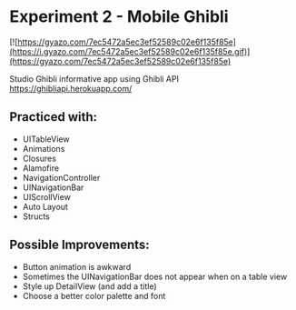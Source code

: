 # Experiment 2 - Mobile Ghibli

[![https://gyazo.com/7ec5472a5ec3ef52589c02e6f135f85e](https://i.gyazo.com/7ec5472a5ec3ef52589c02e6f135f85e.gif)](https://gyazo.com/7ec5472a5ec3ef52589c02e6f135f85e)

Studio Ghibli informative app using Ghibli API 
https://ghibliapi.herokuapp.com/

## Practiced with:
- UITableView
- Animations
- Closures
- Alamofire
- NavigationController
- UINavigationBar
- UIScrollView
- Auto Layout
- Structs 

## Possible Improvements:
- Button animation is awkward
- Sometimes the UINavigationBar does not appear when on a table view
- Style up DetailView (and add a title)
- Choose a better color palette and font
